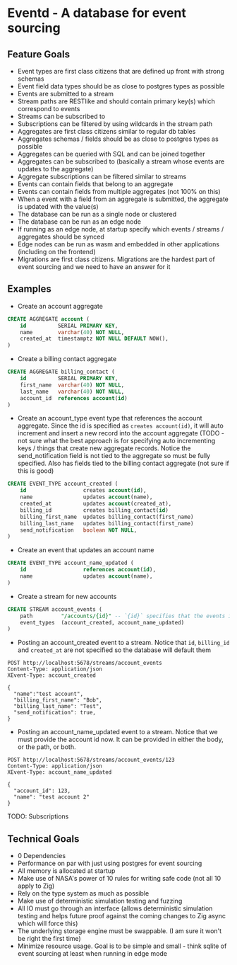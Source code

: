 # Eventd - A database for event sourcing

## Feature Goals

- Event types are first class citizens that are defined up front with strong schemas
- Event field data types should be as close to postgres types as possible
- Events are submitted to a stream
- Stream paths are RESTlike and should contain primary key(s) which correspond to events
- Streams can be subscribed to
- Subscriptions can be filtered by using wildcards in the stream path
- Aggregates are first class citizens similar to regular db tables
- Aggregates schemas / fields should be as close to postgres types as possible
- Aggregates can be queried with SQL and can be joined together
- Aggregates can be subscribed to (basically a stream whose events are updates to the aggregate)
- Aggregate subscriptions can be filtered similar to streams
- Events can contain fields that belong to an aggregate
- Events can contain fields from multiple aggregates (not 100% on this)
- When a event with a field from an aggregate is submitted, the aggregate is updated with the value(s)
- The database can be run as a single node or clustered
- The database can be run as an edge node
- If running as an edge node, at startup specify which events / streams / aggregates should be synced
- Edge nodes can be run as wasm and embedded in other applications (including on the frontend)
- Migrations are first class citizens. Migrations are the hardest part of event sourcing and we need to have an answer for it

## Examples

- Create an account aggregate

```sql
CREATE AGGREGATE account (
    id          SERIAL PRIMARY KEY,
    name        varchar(40) NOT NULL,
    created_at  timestamptz NOT NULL DEFAULT NOW(),
)
```

- Create a billing contact aggregate

```sql
CREATE AGGREGATE billing_contact (
    id          SERIAL PRIMARY KEY,
    first_name  varchar(40) NOT NULL,
    last_name   varchar(40) NOT NULL,
    account_id  references account(id)
)
```

 - Create an account_type event type that references the account aggregate. Since the id is specified as `creates account(id)`, it will auto increment and insert a new record into the account aggregate (TODO - not sure what the best approach is for specifying auto incrementing keys / things that create new aggregate records. Notice the send_notification field is not tied to the aggregate so must be fully specified. Also has fields tied to the billing contact aggregate (not sure if this is good)

```sql
CREATE EVENT_TYPE account_created (
    id                  creates account(id),
    name                updates account(name),
    created_at          updates account(created_at),
    billing_id          creates billing_contact(id)
    billing_first_name  updates billing_contact(first_name)
    billing_last_name   updates billing_contact(first_name)
    send_notification   boolean NOT NULL,
)
```

- Create an event that updates an account name

```sql
CREATE EVENT_TYPE account_name_updated (
    id                  references account(id),
    name                updates account(name),
)

```

- Create a stream for new accounts

```sql
CREATE STREAM account_events (
    path         "/accounts/{id}" -- `{id}` specifies that the events in this stream must have an `id` field to allow subscription filtering
    event_types  (account_created, account_name_updated)
)
```

- Posting an account_created event to a stream. Notice that `id`, `billing_id` and `created_at` are not specified so the database will default them

```http
POST http://localhost:5678/streams/account_events
Content-Type: application/json
XEvent-Type: account_created
 
{
  "name":"test account",
  "billing_first_name": "Bob",
  "billing_last_name": "Test",
  "send_notification": true,
}
```

- Posting an account_name_updated event to a stream. Notice that we must provide the account id now. It can be provided in either the body, or the path, or both.

```http
POST http://localhost:5678/streams/account_events/123
Content-Type: application/json
XEvent-Type: account_name_updated
 
{
  "account_id": 123,
  "name": "test account 2"
}
```


TODO: Subscriptions


## Technical Goals
- 0 Dependencies
- Performance on par with just using postgres for event sourcing
- All memory is allocated at startup
- Make use of NASA's power of 10 rules for writing safe code (not all 10 apply to Zig)
- Rely on the type system as much as possible
- Make use of deterministic simulation testing and fuzzing
- All IO must go through an interface (allows deterministic simulation testing and helps future proof against the coming changes to Zig async which will force this)
- The underlying storage engine must be swappable. (I am sure it won't be right the first time)
- Minimize resource usage. Goal is to be simple and small - think sqlite of event sourcing at least when running in edge mode
